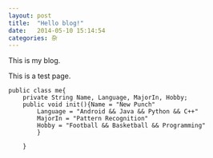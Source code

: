 ```yaml
---
layout: post
title:  "Hello blog!"
date:   2014-05-10 15:14:54
categories: 杂
---
```

This is my blog.

This is a test page.

    public class me{  
    	private String Name, Language, MajorIn, Hobby;
    	public void init(){Name = "New Punch"  
    		Language = "Android && Java && Python && C++"  
    		MajorIn = "Pattern Recognition"  
    		Hobby = "Football && Basketball && Programming"
    		}  
    	  
    	}  
    
